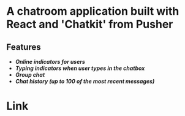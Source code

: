 # A chatroom application built with React and 'Chatkit' from Pusher

## Features
* ***Online indicators for users***
* ***Typing indicators when user types in the chatbox***
* ***Group chat***
* ***Chat history (up to 100 of the most recent messages)***

# Link


